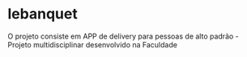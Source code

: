 # lebanquet
O projeto consiste em APP de delivery para pessoas de alto padrão - Projeto multidisciplinar desenvolvido na Faculdade 
